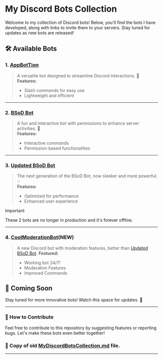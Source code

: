# My Discord Bots Collection

Welcome to my collection of Discord bots! Below, you'll find the bots I have developed, along with links to invite them to your servers. Stay tuned for updates as new bots are released!

## 🛠️ Available Bots

### 1. [AppBotTion](https://discord.com/oauth2/authorize?client_id=1381367379057049610&scope=bot%20applications.commands&permissions=0)
> A versatile bot designed to streamline Discord interactions. 🚀  
> **Features:**
> - Slash commands for easy use
> - Lightweight and efficient
---

### 2. [BSoD Bot](https://discord.com/oauth2/authorize?client_id=1381401732814340176&scope=bot%20applications.commands&permissions=6)
> A fun and interactive bot with permissions to enhance server activities. 🎉  
> **Features:**
> - Interactive commands
> - Permission-based functionalities

---

### 3. [Updated BSoD Bot](https://discord.com/oauth2/authorize?client_id=1381420458469101611&scope=bot%20applications.commands&permissions=0)
> The next generation of the BSoD Bot, now sleeker and more powerful. 💡  
> **Features:**
> - Optimized for performance
> - Enhanced user experience

> [!IMPORTANT] 
> These 2 bots are no longer in production and it's forever offline.
---
### 4. [CoolModerationBot](https://discord.com/oauth2/authorize?client_id=1421774478370934804&scope=applications.commands%20bot&permissions=8)(NEW) 
> A new Discord bot with moderation features, better than [Updated BSoD Bot](https://discord.com/oauth2/authorize?client_id=1381420458469101611&scope=bot%20applications.commands&permissions=0). 
> **Featured:**
> - Working bot 24/7! 
> - Moderation Features
> - Improved Commands
## 🚧 Coming Soon
Stay tuned for more innovative bots! Watch this space for updates. 👀

---

### 📢 How to Contribute
Feel free to contribute to this repository by suggesting features or reporting bugs. Let's make these bots even better together!
### 📂 Copy of old [MyDiscordBotsCollection.md](https://github.com/Amirhossein36-dot/SmirMikeMade564-Discord-Bots/tree/main) file. 
___